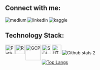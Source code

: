 ## Connect with me:
[<img align="left" alt="medium" src="https://img.shields.io/badge/medium-%2312100E.svg?&style=for-the-badge&logo=medium&logoColor=white" />][blog]
[<img align="left" alt="linkedin" src="https://img.shields.io/badge/linkedin-%2312100E.svg?&style=for-the-badge&logo=linkedin&logoColor=blue" />][linked]
[<img align="left" alt="kaggle" src="https://img.shields.io/badge/kaggle-%2312100E.svg?&style=for-the-badge&logo=kaggle&logoColor=blue" />][kaggle]

[blog]: https://medium.com/@oskay.karagulmez
[linked]: https://www.linkedin.com/in/oskaykaragulmez
[kaggle]: https://www.kaggle.com/oskaykaragulmez

<br/>

## Technology Stack:<br/>

[<img align="left" alt="Python" width="30px" src="https://upload.wikimedia.org/wikipedia/commons/thumb/c/c3/Python-logo-notext.svg/1200px-Python-logo-notext.svg.png" />][blog]
[<img align="left" alt="R" width="30px" src="https://upload.wikimedia.org/wikipedia/commons/thumb/1/1b/R_logo.svg/991px-R_logo.svg.png" />][blog]
[<img align="left" alt="GCP" width="50px" src="https://cloud.google.com/_static/cloud/images/social-icon-google-cloud-1200-630.png" />][blog]
[<img align="left" alt="SQL" width="30px" src="https://e7.pngegg.com/pngimages/170/924/png-clipart-microsoft-sql-server-microsoft-azure-sql-database-microsoft-text-logo-thumbnail.png" />][blog]
[<img align="left" alt="HTML" width="30px" src="https://upload.wikimedia.org/wikipedia/commons/thumb/6/61/HTML5_logo_and_wordmark.svg/512px-HTML5_logo_and_wordmark.svg.png" />][blog]
<br/>
![Github stats 2](https://github-readme-stats.vercel.app/api?username=oskaykaragulmez&show_icons=true&theme=merko) 
<br/>

[![Top Langs](https://github-readme-stats.vercel.app/api/top-langs/?username=oskaykaragulmez)](https://github.com/anuraghazra/github-readme-stats)
